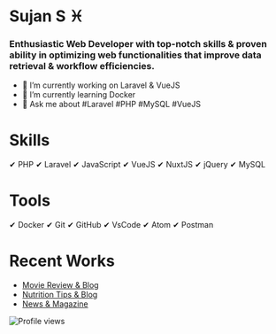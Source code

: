 # Sujan S ♓

### Enthusiastic Web Developer with top-notch skills & proven ability in optimizing web functionalities that improve data retrieval & workflow efficiencies.  

- 🔭 I’m currently working on Laravel & VueJS 
- 🌱 I’m currently learning Docker 
- 💬 Ask me about #Laravel #PHP #MySQL #VueJS 


# Skills 
 ✔ PHP
 ✔ Laravel
 ✔ JavaScript
 ✔ VueJS
 ✔ NuxtJS
 ✔ jQuery
 ✔ MySQL
 
# Tools 
 ✔ Docker
 ✔ Git
 ✔ GitHub
 ✔ VsCode
 ✔ Atom
 ✔ Postman
 
 # Recent Works 
 - [Movie Review & Blog](https://weekzone.com/)
 - [Nutrition Tips & Blog](https://nutritiontipstoday.com/)
 - [News & Magazine](https://enews.weekzone.com/) 

 
![Profile views](https://gpvc.arturio.dev/sujan97825)  
